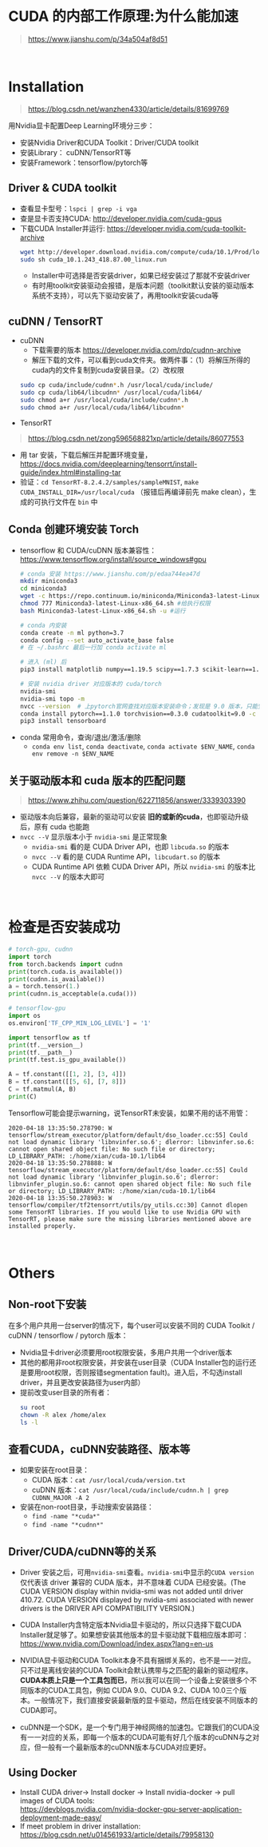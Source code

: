 # CUDA 的内部工作原理:为什么能加速
> https://www.jianshu.com/p/34a504af8d51


<br>

# Installation
> https://blog.csdn.net/wanzhen4330/article/details/81699769  

用Nvidia显卡配置Deep Learning环境分三步：
* 安装Nvidia Driver和CUDA Toolkit：Driver/CUDA toolkit  
* 安装Library： cuDNN/TensorRT等 
* 安装Framework：tensorflow/pytorch等

## Driver & CUDA toolkit
* 查看显卡型号：`lspci | grep -i vga`
* 查是显卡否支持CUDA: http://developer.nvidia.com/cuda-gpus
* 下载CUDA Installer并运行: https://developer.nvidia.com/cuda-toolkit-archive
    ```bash
    wget http://developer.download.nvidia.com/compute/cuda/10.1/Prod/local_installers/cuda_10.1.243_418.87.00_linux.run
    sudo sh cuda_10.1.243_418.87.00_linux.run
    ```
    * Installer中可选择是否安装driver，如果已经安装过了那就不安装driver  
    * 有时用toolkit安装驱动会报错，是版本问题（toolkit默认安装的驱动版本系统不支持），可以先下驱动安装了，再用toolkit安装cuda等  

## cuDNN / TensorRT
* cuDNN 
    * 下载需要的版本 https://developer.nvidia.com/rdp/cudnn-archive
    * 解压下载的文件，可以看到cuda文件夹。做两件事：（1）将解压所得的cuda内的文件复制到cuda安装目录。（2）改权限
    ```bash
    sudo cp cuda/include/cudnn*.h /usr/local/cuda/include/ 
    sudo cp cuda/lib64/libcudnn* /usr/local/cuda/lib64/
    sudo chmod a+r /usr/local/cuda/include/cudnn*.h
    sudo chmod a+r /usr/local/cuda/lib64/libcudnn*
    ```
* TensorRT
> https://blog.csdn.net/zong596568821xp/article/details/86077553  

* 用 tar 安装，下载后解压并配置环境变量，https://docs.nvidia.com/deeplearning/tensorrt/install-guide/index.html#installing-tar  
* 验证：`cd TensorRT-8.2.4.2/samples/sampleMNIST`, `make CUDA_INSTALL_DIR=/usr/local/cuda` （报错后再编译前先 make clean），生成的可执行文件在 `bin` 中  

## Conda 创建环境安装 Torch
* tensorflow 和 CUDA/cuDNN 版本兼容性：https://www.tensorflow.org/install/source_windows#gpu 
    ```bash
    # conda 安装 https://www.jianshu.com/p/edaa744ea47d
    mkdir miniconda3
    cd miniconda3
    wget -c https://repo.continuum.io/miniconda/Miniconda3-latest-Linux-x86_64.sh
    chmod 777 Miniconda3-latest-Linux-x86_64.sh #给执行权限
    bash Miniconda3-latest-Linux-x86_64.sh -u #运行

    # conda 内安装
    conda create -n ml python=3.7
    conda config --set auto_activate_base false
    # 在 ~/.bashrc 最后一行加 conda activate ml

    # 进入 (ml) 后
    pip3 install matplotlib numpy==1.19.5 scipy==1.7.3 scikit-learn==1.0.2 pandas pyyaml 

    # 安装 nvidia driver 对应版本的 cuda/torch
    nvidia-smi
    nvidia-smi topo -m
    nvcc --version  # 上pytorch官网查找对应版本安装命令；发现是 9.0 版本，只能安pytocrh 1.1
    conda install pytorch==1.1.0 torchvision==0.3.0 cudatoolkit=9.0 -c pytorch
    pip3 install tensorboard
    ```
* conda 常用命令，查询/退出/激活/删除
    * `conda env list`, `conda deactivate`, `conda activate $ENV_NAME`, `conda env remove -n $ENV_NAME`


## 关于驱动版本和 cuda 版本的匹配问题
> https://www.zhihu.com/question/622711856/answer/3339303390 
* 驱动版本向后兼容，最新的驱动可以安装 **旧的或新的cuda**，也即驱动升级后，原有 cuda 也能跑
* `nvcc --V` 显示版本小于 `nvidia-smi` 是正常现象
    * `nvidia-smi` 看的是 CUDA Driver API，也即 `libcuda.so` 的版本
    * `nvcc --V` 看的是 CUDA Runtime API，`libcudart.so` 的版本
    * CUDA Runtime API 依赖 CUDA Driver API，所以 `nvidia-smi` 的版本比 `nvcc --V` 的版本大即可

<br>

# 检查是否安装成功
```python
# torch-gpu, cudnn
import torch
from torch.backends import cudnn
print(torch.cuda.is_available())
print(cudnn.is_available())
a = torch.tensor(1.)
print(cudnn.is_acceptable(a.cuda()))

# tensorflow-gpu
import os 
os.environ['TF_CPP_MIN_LOG_LEVEL'] = '1' 

import tensorflow as tf
print(tf.__version__)
print(tf.__path__)
print(tf.test.is_gpu_available())

A = tf.constant([[1, 2], [3, 4]])
B = tf.constant([[5, 6], [7, 8]])
C = tf.matmul(A, B)
print(C)
```
Tensorflow可能会提示warning，说TensorRT未安装，如果不用的话不用管：
```
2020-04-18 13:35:50.278790: W tensorflow/stream_executor/platform/default/dso_loader.cc:55] Could not load dynamic library 'libnvinfer.so.6'; dlerror: libnvinfer.so.6: cannot open shared object file: No such file or directory; LD_LIBRARY_PATH: :/home/xian/cuda-10.1/lib64
2020-04-18 13:35:50.278888: W tensorflow/stream_executor/platform/default/dso_loader.cc:55] Could not load dynamic library 'libnvinfer_plugin.so.6'; dlerror: libnvinfer_plugin.so.6: cannot open shared object file: No such file or directory; LD_LIBRARY_PATH: :/home/xian/cuda-10.1/lib64
2020-04-18 13:35:50.278903: W tensorflow/compiler/tf2tensorrt/utils/py_utils.cc:30] Cannot dlopen some TensorRT libraries. If you would like to use Nvidia GPU with TensorRT, please make sure the missing libraries mentioned above are installed properly.
```



<br>


# Others
## Non-root下安装
在多个用户共用一台server的情况下，每个user可以安装不同的 CUDA Toolkit / cuDNN / tensorflow / pytorch 版本：
* Nvidia显卡driver必须要用root权限安装，多用户共用一个driver版本
* 其他的都用非root权限安装，并安装在user目录（CUDA Installer包的运行还是要用root权限，否则报错segmentation fault)。进入后，不勾选install driver，并且更改安装路径为user内部）
* 提前改变user目录的所有者： 
    ```bash
    su root
    chown -R alex /home/alex
    ls -l
    ```

## 查看CUDA，cuDNN安装路径、版本等
* 如果安装在root目录：
    * CUDA 版本：`cat /usr/local/cuda/version.txt`
    * cuDNN 版本：`cat /usr/local/cuda/include/cudnn.h | grep CUDNN_MAJOR -A 2`
* 安装在non-root目录，手动搜索安装路径：
    * `find -name "*cuda*"`
    * `find -name "*cudnn*"`

## Driver/CUDA/cuDNN等的关系
* Driver 安装之后，可用`nvidia-smi`查看。`nvidia-smi`中显示的`CUDA version`仅代表该 driver 兼容的 CUDA 版本，并不意味着 CUDA 已经安装。(The CUDA VERSION display within nvidia-smi was not added until driver 410.72. CUDA VERSION displayed by nvidia-smi associated with newer drivers is the DRIVER API COMPATIBILITY VERSION.)

* CUDA Installer内含特定版本Nvidia显卡驱动的，所以只选择下载CUDA Installer就足够了。如果想安装其他版本的显卡驱动就下载相应版本即可：https://www.nvidia.com/Download/index.aspx?lang=en-us

* NVIDIA显卡驱动和CUDA Toolkit本身不具有捆绑关系的，也不是一一对应。只不过是离线安装的CUDA Toolkit会默认携带与之匹配的最新的驱动程序。**CUDA本质上只是一个工具包而已**，所以我可以在同一个设备上安装很多个不同版本的CUDA工具包，例如 CUDA 9.0、CUDA 9.2、CUDA 10.0三个版本。一般情况下，我们直接安装最新版的显卡驱动，然后在线安装不同版本的CUDA即可。

* cuDNN是一个SDK，是一个专门用于神经网络的加速包。它跟我们的CUDA没有一一对应的关系，即每一个版本的CUDA可能有好几个版本的cuDNN与之对应，但一般有一个最新版本的cuDNN版本与CUDA对应更好。

## Using Docker
* Install CUDA driver-> Install docker -> Install nvidia-docker -> pull images of CUDA tools:  
https://devblogs.nvidia.com/nvidia-docker-gpu-server-application-deployment-made-easy/  
* If meet problem in driver installation:  
https://blog.csdn.net/u014561933/article/details/79958130
